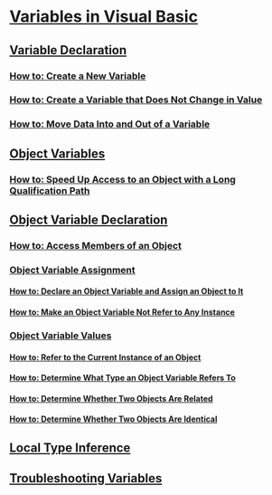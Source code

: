 # [Variables in Visual Basic](variables.md)
## [Variable Declaration](variable-declaration.md)
### [How to: Create a New Variable](how-to-create-a-new-variable.md)
### [How to: Create a Variable that Does Not Change in Value](how-to-create-a-variable-that-does-not-change-in-value.md)
### [How to: Move Data Into and Out of a Variable](how-to-move-data-into-and-out-of-a-variable.md)
## [Object Variables](object-variables.md)
### [How to: Speed Up Access to an Object with a Long Qualification Path](how-to-speed-up-access-to-an-object-with-a-long-qualification-path.md)
## [Object Variable Declaration](object-variable-declaration.md)
### [How to: Access Members of an Object](how-to-access-members-of-an-object.md)
### [Object Variable Assignment](object-variable-assignment.md)
#### [How to: Declare an Object Variable and Assign an Object to It](how-to-declare-an-object-variable-and-assign-an-object-to-it.md)
#### [How to: Make an Object Variable Not Refer to Any Instance](how-to-make-an-object-variable-not-refer-to-any-instance.md)
### [Object Variable Values](object-variable-values.md)
#### [How to: Refer to the Current Instance of an Object](how-to-refer-to-the-current-instance-of-an-object.md)
#### [How to: Determine What Type an Object Variable Refers To](how-to-determine-what-type-an-object-variable-refers-to.md)
#### [How to: Determine Whether Two Objects Are Related](how-to-determine-whether-two-objects-are-related.md)
#### [How to: Determine Whether Two Objects Are Identical](how-to-determine-whether-two-objects-are-identical.md)
## [Local Type Inference](local-type-inference.md)
## [Troubleshooting Variables](troubleshooting-variables.md)